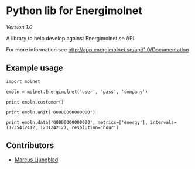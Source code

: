 # Python lib for Energimolnet

*Version 1.0*

A library to help develop against Energimolnet.se API.

For more information see http://app.energimolnet.se/api/1.0/Documentation

## Example usage

```
import molnet

emoln = molnet.Energimolnet('user', 'pass', 'company')

print emoln.customer()

print emoln.unit('00000000000000')

print emoln.data('00000000000000', metrics=['energy'], intervals=(1235412412, 123124212), resolution='hour')

```

## Contributors

* [Marcus Ljungblad](mailto:marcus@ljungblad.nu)
